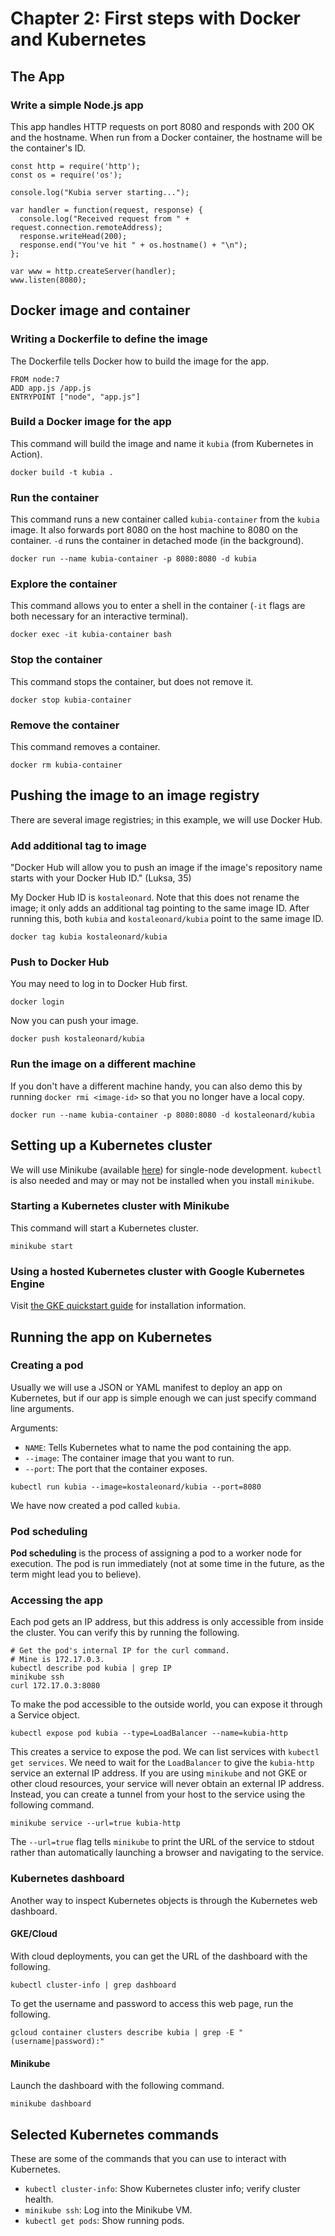 # Chapter 2: First steps with Docker and Kubernetes

## The App

### Write a simple Node.js app

This app handles HTTP requests on port 8080 and responds with 200 OK and the hostname. When run from a Docker container, the hostname will be the container's ID.

```
const http = require('http');
const os = require('os');

console.log("Kubia server starting...");

var handler = function(request, response) {
  console.log("Received request from " + request.connection.remoteAddress);
  response.writeHead(200);
  response.end("You've hit " + os.hostname() + "\n");
};

var www = http.createServer(handler);
www.listen(8080);
```

## Docker image and container

### Writing a Dockerfile to define the image

The Dockerfile tells Docker how to build the image for the app.

```
FROM node:7
ADD app.js /app.js
ENTRYPOINT ["node", "app.js"]
```

### Build a Docker image for the app

This command will build the image and name it `kubia` (from Kubernetes in Action).

```
docker build -t kubia .
```

### Run the container

This command runs a new container called `kubia-container` from the `kubia` image. It also forwards port 8080 on the host machine to 8080 on the container. `-d` runs the container in detached mode (in the background).

```
docker run --name kubia-container -p 8080:8080 -d kubia
```

### Explore the container

This command allows you to enter a shell in the container (`-it` flags are both necessary for an interactive terminal).

```
docker exec -it kubia-container bash
```

### Stop the container

This command stops the container, but does not remove it.

```
docker stop kubia-container
```

### Remove the container

This command removes a container.

```
docker rm kubia-container
```

## Pushing the image to an image registry

There are several image registries; in this example, we will use Docker Hub.

### Add additional tag to image

"Docker Hub will allow you to push an image if the image's repository name starts with your Docker Hub ID." (Luksa, 35)

My Docker Hub ID is `kostaleonard`. Note that this does not rename the image; it only adds an additional tag pointing to the same image ID. After running this, both `kubia` and `kostaleonard/kubia` point to the same image ID.

```
docker tag kubia kostaleonard/kubia
```

### Push to Docker Hub

You may need to log in to Docker Hub first.

```
docker login
```

Now you can push your image.

```
docker push kostaleonard/kubia
```

### Run the image on a different machine

If you don't have a different machine handy, you can also demo this by running `docker rmi <image-id>` so that you no longer have a local copy.

```
docker run --name kubia-container -p 8080:8080 -d kostaleonard/kubia
```

## Setting up a Kubernetes cluster

We will use Minikube (available [here](https://minikube.sigs.k8s.io/docs/start/)) for single-node development. `kubectl` is also needed and may or may not be installed when you install `minikube`.

### Starting a Kubernetes cluster with Minikube

This command will start a Kubernetes cluster.

```
minikube start
```

### Using a hosted Kubernetes cluster with Google Kubernetes Engine

Visit [the GKE quickstart guide](https://cloud.google.com/kubernetes-engine/docs/quickstart) for installation information.

## Running the app on Kubernetes

### Creating a pod

Usually we will use a JSON or YAML manifest to deploy an app on Kubernetes, but if our app is simple enough we can just specify command line arguments.

Arguments:

* `NAME`: Tells Kubernetes what to name the pod containing the app.
* `--image`: The container image that you want to run.
* `--port`: The port that the container exposes.

```
kubectl run kubia --image=kostaleonard/kubia --port=8080
```

We have now created a pod called `kubia`.

### Pod scheduling

**Pod scheduling** is the process of assigning a pod to a worker node for execution. The pod is run immediately (not at some time in the future, as the term might lead you to believe).

### Accessing the app

Each pod gets an IP address, but this address is only accessible from inside the cluster. You can verify this by running the following.

```
# Get the pod's internal IP for the curl command.
# Mine is 172.17.0.3.
kubectl describe pod kubia | grep IP
minikube ssh
curl 172.17.0.3:8080
```

To make the pod accessible to the outside world, you can expose it through a Service object.

```
kubectl expose pod kubia --type=LoadBalancer --name=kubia-http
```

This creates a service to expose the pod. We can list services with `kubectl get services`. We need to wait for the `LoadBalancer` to give the `kubia-http` service an external IP address. If you are using `minikube` and not GKE or other cloud resources, your service will never obtain an external IP address. Instead, you can create a tunnel from your host to the service using the following command.

```
minikube service --url=true kubia-http
```

The `--url=true` flag tells `minikube` to print the URL of the service to stdout rather than automatically launching a browser and navigating to the service.

### Kubernetes dashboard

Another way to inspect Kubernetes objects is through the Kubernetes web dashboard.

#### GKE/Cloud

With cloud deployments, you can get the URL of the dashboard with the following.

```
kubectl cluster-info | grep dashboard
```

To get the username and password to access this web page, run the following.

```
gcloud container clusters describe kubia | grep -E "(username|password):"
```

#### Minikube

Launch the dashboard with the following command.

```
minikube dashboard
```

## Selected Kubernetes commands

These are some of the commands that you can use to interact with Kubernetes.

* `kubectl cluster-info`: Show Kubernetes cluster info; verify cluster health.
* `minikube ssh`: Log into the Minikube VM.
* `kubectl get pods`: Show running pods.
